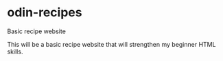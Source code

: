# odin-recipes
Basic recipe website

This will be a basic recipe website that will strengthen my beginner HTML skills.
